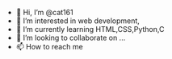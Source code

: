 - 👋 Hi, I’m @cat161
- 👀 I’m interested in web development,
- 🌱 I’m currently learning HTML,CSS,Python,C
- 💞️ I’m looking to collaborate on ...
- 📫 How to reach me 

<!---
cat161/cat161 is a ✨ special ✨ repository because its `README.md` (this file) appears on your GitHub profile.
You can click the Preview link to take a look at your changes.
--->
